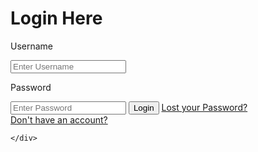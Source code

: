 <!DOCTYPE html>
<html lang="en">
<head>
    <meta charset="UTF-8">
    <meta http-equiv="X-UA-Compatible" content="IE=edge">
    <meta name="viewport" content="width=device-width, initial-scale=1.0">
    <title>Document</title>
    <link rel="stylesheet" href="charan.css">
</head>
<body>
    <div class="loginbox">
        <h1>Login Here</h1>
        <form>
            <p>Username</p>
            <input type="text" name="" placeholder="Enter Username">
            <p>Password</p>
            <input type="Password" name="" placeholder="Enter Password">
            <input type="submit" name="" value="Login">
            <a href="#">Lost your Password?</a><br>
            <a href="#">Don't have an account?</a>
        </form>
    
        
    </div>
</body>
</html>
